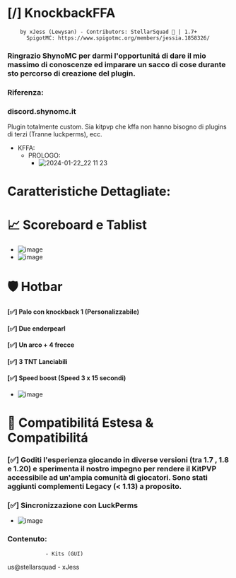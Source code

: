 # [/] KnockbackFFA
		by xJess (Lewysan) - Contributors: StellarSquad 🎲 | 1.7+
  	      SpigotMC: https://www.spigotmc.org/members/jessia.1858326/

### Ringrazio **ShynoMC** per darmi l'opportunitá di dare il mio massimo di conoscenze ed imparare un sacco di cose durante sto percorso di creazione del plugin.
### **Riferenza:**
### discord.shynomc.it

Plugin totalmente custom. Sia kitpvp che kffa non hanno bisogno di plugins di terzi (Tranne luckperms), ecc.

- KFFA:
	- PROLOGO: 
  		- ![2024-01-22_22 11 23](https://github.com/Lewysan/Minecraft_Development/assets/70720366/b500530b-feb9-42ee-befb-1b9821d70a38)

# Caratteristiche Dettagliate:

# 📈 Scoreboard e Tablist
  - ![image](https://github.com/Lewysan/Minecraft_Development/assets/70720366/d9ae7645-620d-46fe-a828-00818d35d21a)
  - ![image](https://github.com/Lewysan/Minecraft_Development/assets/70720366/85a90360-bd2a-45b0-a676-7542f93a6daa)

# 🛡️ Hotbar
  #### [✅] Palo con knockback 1 (Personalizzabile)
  #### [✅] Due enderpearl
  #### [✅] Un arco + 4 frecce
  #### [✅] 3 TNT Lanciabili
  #### [✅] Speed boost (Speed 3 x 15 secondi)
  -  ![image](https://github.com/Lewysan/Minecraft_Development/assets/70720366/e1a0e41c-f031-4314-9fb5-fbd8aa10a32e)

# 🔄 Compatibilitá Estesa & Compatibilitá
   ### [✅] Goditi l'esperienza giocando in diverse versioni **(tra 1.7 , 1.8 e 1.20)** e sperimenta il nostro impegno per rendere il KitPVP accessibile ad un'ampia comunità di giocatori. Sono stati aggiunti complementi **Legacy (< 1.13)** a proposito.
   ### [✅] Sincronizzazione con LuckPerms
   - ![image](https://github.com/Lewysan/Minecraft_Development/assets/70720366/9fbfcbc0-585c-4908-a3c1-be241624c9a2)

### Contenuto:
				- Kits (GUI)

us@stellarsquad - xJess
